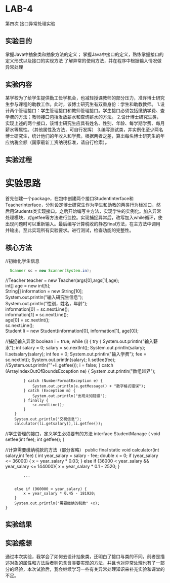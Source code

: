 # LAB-4
第四次 接口异常处理实验

  
## 实验目的
掌握Java中抽象类和抽象方法的定义； 
掌握Java中接口的定义，熟练掌握接口的定义形式以及接口的实现方法
了解异常的使用方法，并在程序中根据输入情况做异常处理

## 实验内容
某学校为了给学生提供勤工俭学机会，也减轻授课教师的部分压力，准许博士研究生参与课程的助教工作。此时，该博士研究生有双重身份：学生和助教教师。
1.设计两个管理接口：学生管理接口和教师管理接口。学生接口必须包括缴纳学费、查学费的方法；教师接口包括发放薪水和查询薪水的方法。
2.设计博士研究生类，实现上述的两个接口，该博士研究生应具有姓名、性别、年龄、每学期学费、每月薪水等属性。（其他属性及方法，可自行发挥）
3.编写测试类，并实例化至少两名博士研究生，统计他们的年收入和学费。根据两者之差，算出每名博士研究生的年应纳税金额（国家最新工资纳税标准，请自行检索）。


  
## 实验过程
# 实验思路
首先创建一个package，在包中创建两个接口StudentInterface和TeacherInterface，分别设定博士研究生作为学生和助教的两类行为标准口，然后用Students类实现接口。之后开始编写主方法，实现学生的实例化。加入异常处理模块，对getfee等方法进行监控。实现捕捉异常后，改写加入while循环，使出现问题时可以重新输入。最后编写计算税收的静态final方法，在主方法中调用并输出。至此实现所有实验要求。进行测试，检查功能的完整性。



## 核心方法
//初始化学生信息
```Java
  Scanner sc = new Scanner(System.in);
```
//Teacher teacher = new Teacher(args[0],args[1],age);  
  int[] age = new int[5];  
  String[] information = new String[10];  
  System.out.println("输入研究生信息");  
  System.out.println("性别，姓名，年龄");  
  information[0] = sc.nextLine();  
  information[1] = sc.nextLine();  
  age[0] = sc.nextInt();  
  sc.nextLine();  
  Student li = new Student(information[0], information[1], age[0]);   


//捕捉输入异常
boolean i = true;
		while (i) {
			try {
				System.out.println("输入薪水");
				int salary = 0;
				salary = sc.nextInt();
				System.out.println(salary);
				li.setsalary(salary);
				int fee = 0;
				System.out.println("输入学费");
				fee = sc.nextInt();
				System.out.println(salary);
				li.setfee(fee);
				//System.out.println(""+li.getfee());
				i = false;
			} catch (ArrayIndexOutOfBoundsException ne) {
				System.out.println("数组越界");

			} catch (NumberFormatException e) {
				System.out.println(e.getMessage() + "数字格式错误");
			} catch (Exception m) {
				System.out.println("出现未知错误");
			} finally {
				sc.nextLine();
			}
		}
		System.out.println("交税信息");
		calculator(li.getsalary(),li.getfee());

//学生管理的接口，定义学生必须要有的方法
interface StudentManage {
    void setfee(int fee);
    int getfee();
}

//计算需要缴纳税款的方法（部分省略）
public final static void calculator(int salary,int fee) {
		int  year_salary = salary - fee;
		double x = 0;
		if (year_salary <= 36000) {
			x = year_salary * 0.03;
		}
		else if (36000 < year_salary && year_salary <= 144000){
			x = year_salary * 0.1 - 2520; }
               
	        ...
	
	
		else if (960000 < year_salary) {
			x = year_salary * 0.45 - 181920;
		}
		System.out.println("需要缴纳的税款" +x);
	}


## 实验结果


## 实验感想
通过本次实验，我学会了如何去设计抽象类，还明白了接口与类的不同，前者是描述对象的属性和方法后者则包含含类要实现的方法，并且也对异常处理也有了一部分的经验，本次试验后，我会继续学习一些有关异常处理知识来补充实验和课堂的不足。
